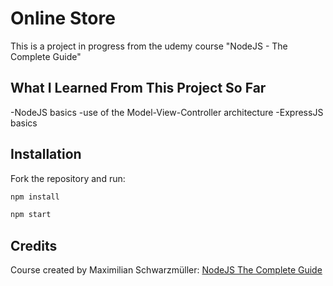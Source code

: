 # Online Store

This is a project in progress from the udemy course "NodeJS - The Complete Guide"

## What I Learned From This Project So Far

-NodeJS basics
-use of the Model-View-Controller architecture
-ExpressJS basics

## Installation

Fork the repository and run:

```bash
npm install
```

```bash
npm start
```

## Credits

Course created by Maximilian Schwarzmüller:
[NodeJS The Complete Guide](https://www.udemy.com/course/nodejs-the-complete-guide/)
